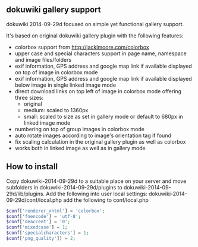 ## dokuwiki gallery support
dokuwiki 2014-09-29d focused on simple yet functional gallery support.

It's based on original dokuwiki gallery plugin with the following features:

* colorbox support from http://jacklmoore.com/colorbox
* upper case and special characters support in page name, namespace and image files/folders
* exif information, GPS address and google map link if available displayed on top of image in colorbox mode
* exif information, GPS address and google map link if available displayed below image in single linked image mode
* direct download links on top left of image in colorbox mode offering three sizes:
  * original
  * medium: scaled to 1360px
  * small: scaled to size as set in gallery mode or default to 680px in linked image mode
* numbering on top of group images in colorbox mode
* auto rotate images according to image's orientation tag if found
* fix scaling calculation in the original gallery plugin as well as colorbox
* works both in linked image as well as in gallery mode



## How to install

Copy dokuwiki-2014-09-29d to a suitable place on your server and move subfolders in dokuwiki-2014-09-29d/plugins to dokuwiki-2014-09-29d/lib/plugins. Add the following into user local settings: dokuwiki-2014-09-29d/conf/local.php
add the following to conf/local.php
```php
$conf['renderer_xhtml'] = 'colorbox';
$conf['fnencode'] = 'utf-8';
$conf['deaccent'] = '0';
$conf['mixedcase'] = 1;
$conf['specialcharacters'] = 1;
$conf['png_quality']) = 2;
```
